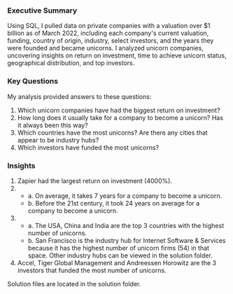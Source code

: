 ### Executive Summary

Using SQL, I pulled data on private companies with a valuation over $1 billion as of March 2022, including each company's current valuation, funding, country of origin, industry, select investors, and the years they were founded and became unicorns. I analyzed unicorn companies, uncovering insights on return on investment, time to achieve unicorn status, geographical distribution, and top investors.

### Key Questions

My analysis provided answers to these questions:

1. Which unicorn companies have had the biggest return on investment?
2. How long does it usually take for a company to become a unicorn? Has it always been this way?
3. Which countries have the most unicorns? Are there any cities that appear to be industry hubs?
4. Which investors have funded the most unicorns?

### Insights
1. Zapier had the largest return on investment (4000%).
2.
   -  a. On average, it takes 7 years for a company to become a unicorn.
   -  b. Before the 21st century, it took 24 years on average for a company to become a unicorn.
3.
   -  a. The USA, China and India are the top 3 countries with the highest number of unicorns.
   -  b. San Francisco is the industry hub for Internet Software & Services because it has the highest number of unicorn firms (54) in that space. Other industry hubs can be viewed in the solution folder.
4. Accel, Tiger Global Management and Andreessen Horowitz are the 3 investors that funded the most number of unicorns.
   
Solution files are located in the solution folder.
